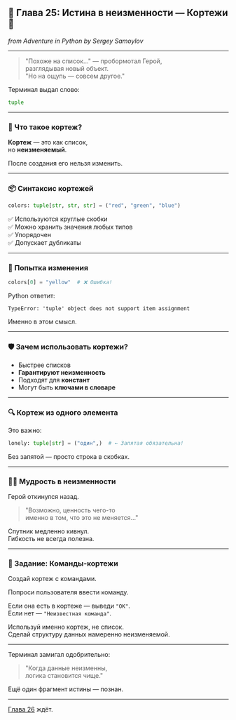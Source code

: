 ## 🧊 Глава 25: Истина в неизменности — Кортежи 🔐  
*from Adventure in Python by Sergey Samoylov*

---

> "Похоже на список..." — пробормотал Герой,  
> разглядывая новый объект.  
> "Но на ощупь — совсем другое."

Терминал выдал слово:  
```python
tuple
```

---

### 🧱 Что такое кортеж?

**Кортеж** — это как список,  
но **неизменяемый**.

После создания его нельзя изменить.

---

### 📦 Синтаксис кортежей

```python
colors: tuple[str, str, str] = ("red", "green", "blue")
```

✅ Используются круглые скобки  
✅ Можно хранить значения любых типов  
✅ Упорядочен  
✅ Допускает дубликаты

---

### 🚫 Попытка изменения

```python
colors[0] = "yellow"  # ❌ Ошибка!
```

Python ответит:

```text
TypeError: 'tuple' object does not support item assignment
```

Именно в этом смысл.

---

### 🛡 Зачем использовать кортежи?

- Быстрее списков  
- **Гарантируют неизменность**  
- Подходят для **констант**  
- Могут быть **ключами в словаре**

---

### 🔍 Кортеж из одного элемента

Это важно:

```python
lonely: tuple[str] = ("один",)  # ← Запятая обязательна!
```

Без запятой — просто строка в скобках.

---

### 🧙‍♂️ Мудрость в неизменности

Герой откинулся назад.

> "Возможно, ценность чего-то  
> именно в том, что это не меняется..."

Спутник медленно кивнул.  
Гибкость не всегда полезна.

---

### 🎯 Задание: Команды-кортежи

Создай кортеж с командами.

Попроси пользователя ввести команду.

Если она есть в кортеже — выведи `"OK"`.  
Если нет — `"Неизвестная команда"`.

Используй именно кортеж, не список.  
Сделай структуру данных намеренно неизменяемой.

---

Терминал замигал одобрительно:

> "Когда данные неизменны,  
> логика становится чище."

Ещё один фрагмент истины — познан.

---

[Глава 26](Chapter_26.md) ждёт.
